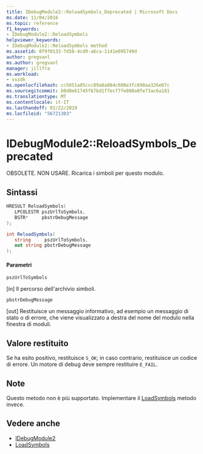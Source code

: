 ```yaml
---
title: IDebugModule2::ReloadSymbols_Deprecated | Microsoft Docs
ms.date: 11/04/2016
ms.topic: reference
f1_keywords:
- IDebugModule2::ReloadSymbols
helpviewer_keywords:
- IDebugModule2::ReloadSymbols method
ms.assetid: 0f9f0133-7d58-4cd9-a6ca-1141e095749d
author: gregvanl
ms.author: gregvanl
manager: jillfra
ms.workload:
- vssdk
ms.openlocfilehash: cc5651a85ccc89a8a084c608e3fc698aa326e07c
ms.sourcegitcommit: b0d8e61745f67bd1f7ecf7fe080a0fe73ac6a181
ms.translationtype: MT
ms.contentlocale: it-IT
ms.lasthandoff: 02/22/2019
ms.locfileid: "56721303"
---
```

# <a name="idebugmodule2reloadsymbolsdeprecated"></a>IDebugModule2::ReloadSymbols_Deprecated
OBSOLETE. NON USARE. Ricarica i simboli per questo modulo.

## <a name="syntax"></a>Sintassi

```cpp
HRESULT ReloadSymbols( 
   LPCOLESTR pszUrlToSymbols,
   BSTR*     pbstrDebugMessage
);
```

```csharp
int ReloadSymbols( 
   string     pszUrlToSymbols,
   out string pbstrDebugMessage
);
```

#### <a name="parameters"></a>Parametri
 `pszUrlToSymbols`

 [in] Il percorso dell'archivio simboli.

 `pbstrDebugMessage`

 [out] Restituisce un messaggio informativo, ad esempio un messaggio di stato o di errore, che viene visualizzato a destra del nome del modulo nella finestra di moduli.

## <a name="return-value"></a>Valore restituito
 Se ha esito positivo, restituisce `S_OK`; in caso contrario, restituisce un codice di errore. Un motore di debug deve sempre restituire `E_FAIL`.

## <a name="remarks"></a>Note
 Questo metodo non è più supportato. Implementare il [LoadSymbols](../../../extensibility/debugger/reference/idebugmodule3-loadsymbols.md) metodo invece.

## <a name="see-also"></a>Vedere anche
- [IDebugModule2](../../../extensibility/debugger/reference/idebugmodule2.md)
- [LoadSymbols](../../../extensibility/debugger/reference/idebugmodule3-loadsymbols.md)